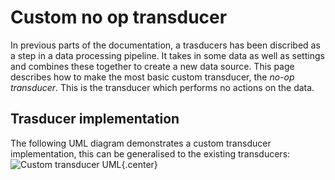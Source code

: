 # Custom no op transducer

In previous parts of the documentation, a trasducers has been discribed as a step in a data processing pipeline.
It takes in some data as well as settings and combines these together to create a new data source.
This page describes how to make the most basic custom transducer, the *no-op transducer*.
This is the transducer which performs no actions on the data.

## Trasducer implementation
The following UML diagram demonstrates a custom transducer implementation, this can be generalised to the existing transducers:
![Custom transducer UML](https://i.imgur.com/0OtGpaA.png){.center}